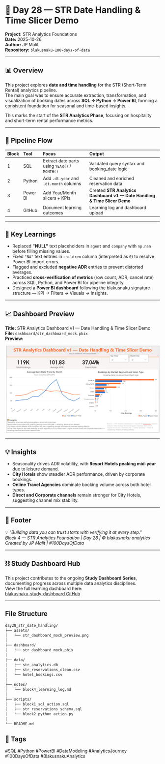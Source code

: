# 🧭 **Day 28 — STR Date Handling & Time Slicer Demo**
**Project:** STR Analytics Foundations  
**Date:** 2025-10-26  
**Author:** JP Malit  
**Repository:** `blakusnaku-100-days-of-data`

---

## 📊 Overview
This project explores **date and time handling** for the STR (Short-Term Rental) analytics pipeline.  
The main goal was to ensure accurate extraction, transformation, and visualization of booking dates across **SQL → Python → Power BI**, forming a consistent foundation for seasonal and time-based insights.

This marks the start of the **STR Analytics Phase**, focusing on hospitality and short-term rental performance metrics.

---

## 🔁 Pipeline Flow

| Block | Tool | Focus | Output |
|:--|:--|:--|:--|
| 1 | SQL | Extract date parts using `YEAR()` / `MONTH()` | Validated query syntax and booking_date logic |
| 2 | Python | Add `.dt.year` and `.dt.month` columns | Cleaned and enriched reservation data |
| 3 | Power BI | Add Year/Month slicers + KPIs | Created **STR Analytics Dashboard v1 — Date Handling & Time Slicer Demo** |
| 4 | GitHub | Document learning outcomes | Learning log and dashboard upload |

---

## 🧠 Key Learnings

- Replaced **"NULL"** text placeholders in `agent` and `company` with `np.nan` before filling missing values.  
- Fixed `"NA"` text entries in `children` column (interpreted as `0`) to resolve Power BI import errors.  
- Flagged and excluded **negative ADR** entries to prevent distorted averages.  
- Practiced **cross-verification of metrics** (row count, ADR, cancel rate) across SQL, Python, and Power BI for pipeline integrity.  
- Designed a **Power BI dashboard** following the blakusnaku signature structure — KPI → Filters → Visuals → Insights.  

---

## 📈 Dashboard Preview

**Title:** STR Analytics Dashboard v1 — Date Handling & Time Slicer Demo  
**File:** `dashboard/str_dashboard_mock.pbix`  
**Preview:**

![STR Analytics Dashboard v1](assets/str_dashboard_mock_preview.png)

---

## 💡 Insights

- Seasonality drives ADR volatility, with **Resort Hotels peaking mid-year** due to leisure demand.  
- **City Hotels** show steadier ADR performance, driven by corporate bookings.  
- **Online Travel Agencies** dominate booking volume across both hotel types.  
- **Direct and Corporate channels** remain stronger for City Hotels, suggesting channel mix stability.  

---

## 🧱 Footer

💡 *"Building data you can trust starts with verifying it at every step."*  
_Block 4 — STR Analytics Foundation | Day 28 | © blakusnaku analytics_  
_Created by JP Malit | #100DaysOfData_

---

## ⛓️ Study Dashboard Hub
This project contributes to the ongoing **Study Dashboard Series**, documenting progress across multiple data analytics disciplines.  
View the full learning dashboard here:  
[blakusnaku-study-dashboard GitHub](https://github.com/blakusnaku/blakusnaku-study-dashboard)
 
---

## File Structure
```
day28_str_date_handling/
├── assets/
│   └── str_dashboard_mock_preview.png
│ 
├── dashboard/
│   └── str_dashboard_mock.pbix
│ 
├── data/
│   ├── str_analytics.db
│   ├── str_reservations_clean.csv
│   └── hotel_bookings.csv
│ 
├── notes/
│   └── block4_learning_log.md
│ 
├── scripts/
│   ├── block1_sql_action.sql
│   ├── str_reservations_schema.sql
│   └── block2_python_action.py
│ 
└── README.md
```

## 🔖 Tags
#SQL #Python #PowerBI #DataModeling #AnalyticsJourney #100DaysOfData #BlakusnakuAnalytics